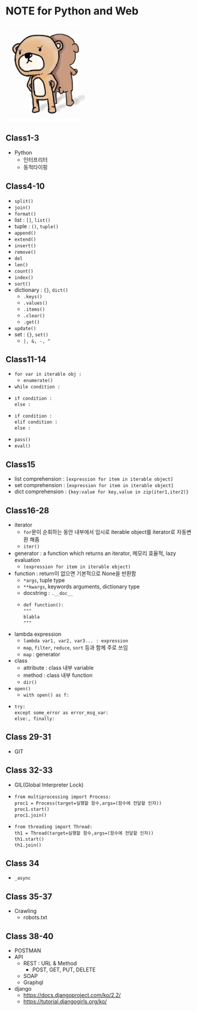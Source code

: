 NOTE for Python and Web
=====

![capture](/img/cap1.PNG)

## Class1-3

- Python
    - 인터프리터
    - 동적타이핑

## Class4-10

- ```split()```
- ```join()```
- ```format()```
- list : ```[]```, ```list()```
- tuple : ```()```, ```tuple()```
- ```append()```
- ```extend()```
- ```insert()```
- ```remove()```
- ```del```
- ```len()```
- ```count()```
- ```index()```
- ```sort()```
- dictionary : ```{}```, ```dict()```
    - ```.keys()```
    - ```.values()```
    - ```.items()```
    - ```.clear()```
    - ```.get()```
- ```update()```
- set : ```{}```, ```set()```
    - ```|, &, -, ^```

## Class11-14

- ```for var in iterable obj :```
    - ```enumerate()```
- ```while condition :```
- ```
  if condition :
  else :
  ```
- ```
  if condition :
  elif condition :
  else :
  ```
- ```pass()```
- ```eval()```

## Class15

- list comprehension : ```[expression for item in iterable object]```
- set comprehension : ```[expression for item in iterable object]```
- dict comprehension : ```{key:value for key,value in zip(iter1,iter2)}```

## Class16-28

- iterator
    - ```for```문이 순회하는 동안 내부에서 임시로 iterable object를 iterator로 자동변환 해줌
    - ```iter()```
- generator : a function which returns an iterator, 메모리 효율적, lazy evaluation
    - ```(expression for item in iterable ebject)```
- function : return이 없으면 기본적으로 None을 반환함
    - ```*args```, tuple type
    - ```**kwargs```, keywords arguments, dictionary type
    - docstring : ```.__doc__```
    - ```
      def function():
      """
      blabla
      """
      ```
- lambda expression
    - ```lambda var1, var2, var3... : expression```
    - ```map```, ```filter```, ```reduce```, ```sort``` 등과 함께 주로 쓰임
    - ```map``` : generator
- class
    - attribute : class 내부 variable
    - method : class 내부 function
    - ```dir()```
- ```open()```
    - ```with open() as f:```
- ```
  try:
  except some_error as error_msg_var:
  else:, finally:
  ```

## Class 29-31

- GIT

## Class 32-33

- GIL(Global Interpreter Lock)
- ```
  from multiprocessing import Process:
  proc1 = Process(target=실행할 함수,args=(함수에 전달할 인자))
  proc1.start()
  proc1.join()
  ```
- ```
  from threading import Thread:
  th1 = Thread(target=실행할 함수,args=(함수에 전달할 인자))
  th1.start()
  th1.join()
  ```

## Class 34

- ```_async```

## Class 35-37

- Crawling
    - robots.txt

## Class 38-40

- POSTMAN
- API
    - REST : URL & Method
        - POST, GET, PUT, DELETE
    - SOAP
    - Graphql
- django
    - https://docs.djangoproject.com/ko/2.2/
    - https://tutorial.djangogirls.org/ko/